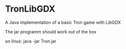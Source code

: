# TronLibGDX
A Java implementation of a basic Tron game with LibGDX

The jar programm should work out of the box

on linux:
java -jar Tron.jar 
